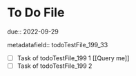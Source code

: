 # To Do File

due:: 2022-09-29

metadatafield:: todoTestFile_199\_33

- [ ] Task of todoTestFile_199 1 [[Query me]]
- [ ] Task of todoTestFile_199 2
